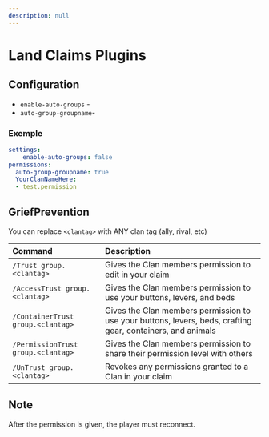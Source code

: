 ```yaml
---
description: null
---
```


# Land Claims Plugins

## Configuration

* `enable-auto-groups` - 
* `auto-group-groupname`- 

### Exemple

```yaml
settings:
    enable-auto-groups: false
permissions:
  auto-group-groupname: true
  YourClanNameHere:
  - test.permission
```

## GriefPrevention

You can replace `<clantag>` with ANY clan tag \(ally, rival, etc\)

| Command                            | Description                                                                                                 |
|:-----------------------------------|:------------------------------------------------------------------------------------------------------------|
| `/Trust group.<clantag>`           | Gives the Clan members permission to edit in your claim                                                     |
| `/AccessTrust group.<clantag>`     | Gives the Clan members permission to use your buttons, levers, and beds                                     |
| `/ContainerTrust group.<clantag>`  | Gives the Clan members permission to use your buttons, levers, beds, crafting gear, containers, and animals |
| `/PermissionTrust group.<clantag>` | Gives the Clan members permission to share their permission level with others                               |
| `/UnTrust group.<clantag>`         | Revokes any permissions granted to a Clan in your claim                                                     |

## Note

After the permission is given, the player must reconnect.

